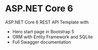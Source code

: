 # ASP.NET Core 6

ASP.NET Core 6 REST API Template with

* Hero start page in Bootstrap 5
* ORM with Entity Framework and SQLite
* Full Swagger documentation

